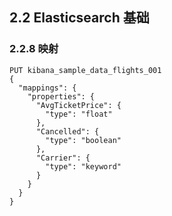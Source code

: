 ## 2.2 Elasticsearch 基础

### 2.2.8 映射

```
PUT kibana_sample_data_flights_001
{
  "mappings": {
    "properties": {
      "AvgTicketPrice": {
        "type": "float"
      },
      "Cancelled": {
        "type": "boolean"
      },
      "Carrier": {
        "type": "keyword"
      }
    }
  }
}
```
